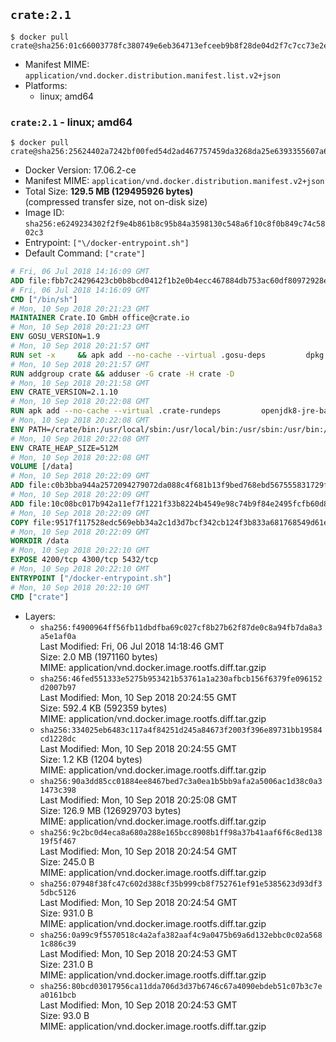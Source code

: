 ## `crate:2.1`

```console
$ docker pull crate@sha256:01c66003778fc380749e6eb364713efceeb9b8f28de04d2f7c7cc73e2ead9ffc
```

-	Manifest MIME: `application/vnd.docker.distribution.manifest.list.v2+json`
-	Platforms:
	-	linux; amd64

### `crate:2.1` - linux; amd64

```console
$ docker pull crate@sha256:25624402a7242bf00fed54d2ad467757459da3268da25e6393355607a61c8944
```

-	Docker Version: 17.06.2-ce
-	Manifest MIME: `application/vnd.docker.distribution.manifest.v2+json`
-	Total Size: **129.5 MB (129495926 bytes)**  
	(compressed transfer size, not on-disk size)
-	Image ID: `sha256:e6249234302f2f9e4b861b8c95b84a3598130c548a6f10c8f0b849c74c5802c3`
-	Entrypoint: `["\/docker-entrypoint.sh"]`
-	Default Command: `["crate"]`

```dockerfile
# Fri, 06 Jul 2018 14:16:09 GMT
ADD file:fbb7c24296423cb0b8bcd0412f1b2e0b4ecc467884db753ac60df80972928ebe in / 
# Fri, 06 Jul 2018 14:16:09 GMT
CMD ["/bin/sh"]
# Mon, 10 Sep 2018 20:21:23 GMT
MAINTAINER Crate.IO GmbH office@crate.io
# Mon, 10 Sep 2018 20:21:23 GMT
ENV GOSU_VERSION=1.9
# Mon, 10 Sep 2018 20:21:57 GMT
RUN set -x     && apk add --no-cache --virtual .gosu-deps         dpkg         gnupg         curl     && export ARCH=$(echo $(dpkg --print-architecture) | cut -d"-" -f3)     && curl -o /usr/local/bin/gosu -fSL "https://github.com/tianon/gosu/releases/download/$GOSU_VERSION/gosu-$ARCH"     && curl -o /usr/local/bin/gosu.asc -fSL "https://github.com/tianon/gosu/releases/download/$GOSU_VERSION/gosu-$ARCH.asc"     && export GNUPGHOME="$(mktemp -d)"     && gpg --keyserver ha.pool.sks-keyservers.net --recv-keys B42F6819007F00F88E364FD4036A9C25BF357DD4     && gpg --batch --verify /usr/local/bin/gosu.asc /usr/local/bin/gosu     && rm -r "$GNUPGHOME" /usr/local/bin/gosu.asc     && chmod +x /usr/local/bin/gosu     && gosu nobody true     && apk del .gosu-deps
# Mon, 10 Sep 2018 20:21:57 GMT
RUN addgroup crate && adduser -G crate -H crate -D
# Mon, 10 Sep 2018 20:21:58 GMT
ENV CRATE_VERSION=2.1.10
# Mon, 10 Sep 2018 20:22:08 GMT
RUN apk add --no-cache --virtual .crate-rundeps         openjdk8-jre-base         python3         openssl         sigar     && apk add --no-cache --virtual .build-deps         curl         gnupg         tar     && curl -fSL -O https://cdn.crate.io/downloads/releases/crate-$CRATE_VERSION.tar.gz     && curl -fSL -O https://cdn.crate.io/downloads/releases/crate-$CRATE_VERSION.tar.gz.asc     && export GNUPGHOME="$(mktemp -d)"     && gpg --keyserver ha.pool.sks-keyservers.net --recv-keys 90C23FC6585BC0717F8FBFC37FAAE51A06F6EAEB     && gpg --batch --verify crate-$CRATE_VERSION.tar.gz.asc crate-$CRATE_VERSION.tar.gz     && rm -r "$GNUPGHOME" crate-$CRATE_VERSION.tar.gz.asc     && mkdir /crate     && tar -xf crate-$CRATE_VERSION.tar.gz -C /crate --strip-components=1     && rm crate-$CRATE_VERSION.tar.gz     && ln -s /usr/bin/python3 /usr/bin/python     && rm /crate/lib/sigar/libsigar-amd64-linux.so     && apk del .build-deps
# Mon, 10 Sep 2018 20:22:08 GMT
ENV PATH=/crate/bin:/usr/local/sbin:/usr/local/bin:/usr/sbin:/usr/bin:/sbin:/bin
# Mon, 10 Sep 2018 20:22:08 GMT
ENV CRATE_HEAP_SIZE=512M
# Mon, 10 Sep 2018 20:22:08 GMT
VOLUME [/data]
# Mon, 10 Sep 2018 20:22:09 GMT
ADD file:c0b3bba944a2572094279072da088c4f681b13f9bed768ebd567555831729fab in /crate/config/crate.yml 
# Mon, 10 Sep 2018 20:22:09 GMT
ADD file:10c08bc017b942a11ef7f1221f33b8224b4549e98c74b9f84e2495fcfb60d8ce in /crate/config/log4j2.properties 
# Mon, 10 Sep 2018 20:22:09 GMT
COPY file:9517f117528edc569ebb34a2c1d3d7bcf342cb124f3b833a681768549d61ebfb in / 
# Mon, 10 Sep 2018 20:22:09 GMT
WORKDIR /data
# Mon, 10 Sep 2018 20:22:10 GMT
EXPOSE 4200/tcp 4300/tcp 5432/tcp
# Mon, 10 Sep 2018 20:22:10 GMT
ENTRYPOINT ["/docker-entrypoint.sh"]
# Mon, 10 Sep 2018 20:22:10 GMT
CMD ["crate"]
```

-	Layers:
	-	`sha256:f4900964ff56fb11dbdfba69c027cf8b27b62f87de0c8a94fb7da8a3a5e1af0a`  
		Last Modified: Fri, 06 Jul 2018 14:18:46 GMT  
		Size: 2.0 MB (1971160 bytes)  
		MIME: application/vnd.docker.image.rootfs.diff.tar.gzip
	-	`sha256:46fed551333e5275b953421b53761a1a230afbcb156f6379fe096152d2007b97`  
		Last Modified: Mon, 10 Sep 2018 20:24:55 GMT  
		Size: 592.4 KB (592359 bytes)  
		MIME: application/vnd.docker.image.rootfs.diff.tar.gzip
	-	`sha256:334025eb6483c117a4f84251d245a84673f2003f396e89731bb19584cd1228dc`  
		Last Modified: Mon, 10 Sep 2018 20:24:55 GMT  
		Size: 1.2 KB (1204 bytes)  
		MIME: application/vnd.docker.image.rootfs.diff.tar.gzip
	-	`sha256:90a3dd85cc01884ee8467bed7c3a0ea1b5bb9afa2a5006ac1d38c0a31473c398`  
		Last Modified: Mon, 10 Sep 2018 20:25:08 GMT  
		Size: 126.9 MB (126929703 bytes)  
		MIME: application/vnd.docker.image.rootfs.diff.tar.gzip
	-	`sha256:9c2bc0d4eca8a680a288e165bcc8908b1ff98a37b41aaf6f6c8ed13819f5f467`  
		Last Modified: Mon, 10 Sep 2018 20:24:54 GMT  
		Size: 245.0 B  
		MIME: application/vnd.docker.image.rootfs.diff.tar.gzip
	-	`sha256:07948f38fc47c602d388cf35b999cb8f752761ef91e5385623d93df35dbc5126`  
		Last Modified: Mon, 10 Sep 2018 20:24:54 GMT  
		Size: 931.0 B  
		MIME: application/vnd.docker.image.rootfs.diff.tar.gzip
	-	`sha256:0a99c9f5570518c4a2afa382aaf4c9a0475b69a6d132ebbc0c02a5681c886c39`  
		Last Modified: Mon, 10 Sep 2018 20:24:53 GMT  
		Size: 231.0 B  
		MIME: application/vnd.docker.image.rootfs.diff.tar.gzip
	-	`sha256:80bcd03017956ca11dda706d3d37b6746c67a4090ebdeb51c07b3c7ea0161bcb`  
		Last Modified: Mon, 10 Sep 2018 20:24:53 GMT  
		Size: 93.0 B  
		MIME: application/vnd.docker.image.rootfs.diff.tar.gzip
